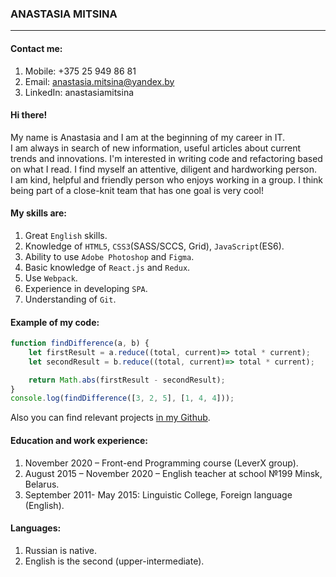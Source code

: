 ### ANASTASIA MITSINA
***

#### Contact me:
1. Mobile:      +375 25 949 86 81
2. Email:       anastasia.mitsina@yandex.by
3. LinkedIn:    anastasiamitsina

#### Hi there! <br>
My name is Anastasia and I am at the beginning of my career in IT.<br>
I am always in search of new information, useful articles about current trends and innovations. I'm interested in writing code and refactoring based on what I read. I find myself an attentive, diligent and hardworking person.<br>
I am kind, helpful and friendly person who enjoys working in a group. I think being part of a close-knit team that has one goal is very cool! 

#### My skills are:
1.	Great `English` skills.
2.	Knowledge of `HTML5`, `CSS3`(SASS/SCCS, Grid), `JavaScript`(ES6).
3.	Ability to use `Adobe Photoshop` and `Figma`.
4.	Basic knowledge of `React.js` and `Redux`. 
5.	Use `Webpack`.
6.	Experience in developing `SPA`. 
7.	Understanding of `Git`. 

#### Example of my code:
```javascript
function findDifference(a, b) {
    let firstResult = a.reduce((total, current)=> total * current);
    let secondResult = b.reduce((total, current)=> total * current);

    return Math.abs(firstResult - secondResult);
}
console.log(findDifference([3, 2, 5], [1, 4, 4]));
```
Also you can find relevant projects [in my Github](https://github.com/NastasiaMitsina).

#### Education and work experience:
1. November 2020  – Front-end Programming course (LeverX group).
2. August 2015 – November 2020 – English teacher at school №199 Minsk, Belarus. 
3. September 2011- May 2015:	Linguistic College, Foreign language (English).

#### Languages:
1. Russian is native.
2. English is the second (upper-intermediate).
